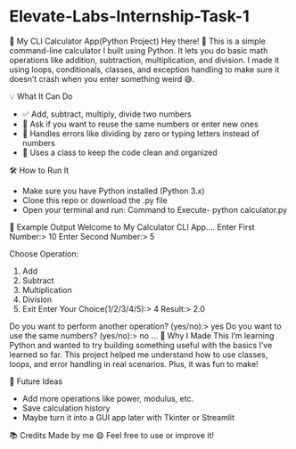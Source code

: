 # Elevate-Labs-Internship-Task-1
🧮 My CLI Calculator App(Python Project)
Hey there! 👋
This is a simple command-line calculator I built using Python. It lets you do basic math operations like addition, subtraction, multiplication, and division. I made it using loops, conditionals, classes, and exception handling to make sure it doesn’t crash when you enter something weird 😅.

💡 What It Can Do
- ✅ Add, subtract, multiply, divide two numbers
- 🔁 Ask if you want to reuse the same numbers or enter new ones
- 🚫 Handles errors like dividing by zero or typing letters instead of numbers
- 🧠 Uses a class to keep the code clean and organized

🛠️ How to Run It
- Make sure you have Python installed (Python 3.x)
- Clone this repo or download the .py file
- Open your terminal and run:
Command to Execute- python calculator.py



📸 Example Output
Welcome to My Calculator CLI App....
Enter First Number:> 10
Enter Second Number:> 5

Choose Operation:
1. Add
2. Subtract
3. Multiplication
4. Division
5. Exit
Enter Your Choice(1/2/3/4/5):> 4
Result:> 2.0

Do you want to perform another operation? (yes/no):> yes
Do you want to use the same numbers? (yes/no):> no
...
🧠 Why I Made This
I’m learning Python and wanted to try building something useful with the basics I’ve learned so far. This project helped me understand how to use classes, loops, and error handling in real scenarios. Plus, it was fun to make!

🚀 Future Ideas
- Add more operations like power, modulus, etc.
- Save calculation history
- Maybe turn it into a GUI app later with Tkinter or Streamlit

📚 Credits
Made by me 😄
Feel free to use or improve it!

